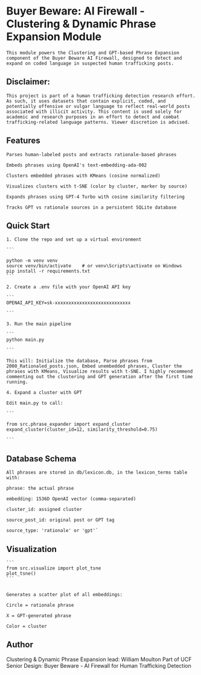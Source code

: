 # Buyer Beware: AI Firewall - Clustering & Dynamic Phrase Expansion Module

    This module powers the Clustering and GPT-based Phrase Expansion component of the Buyer Beware AI Firewall, designed to detect and expand on coded language in suspected human trafficking posts.


## Disclaimer:

    This project is part of a human trafficking detection research effort. As such, it uses datasets that contain explicit, coded, and potentially offensive or vulgar language to reflect real-world posts associated with illicit activity. This content is used solely for academic and research purposes in an effort to detect and combat trafficking-related language patterns. Viewer discretion is advised.


## Features
    Parses human-labeled posts and extracts rationale-based phrases

    Embeds phrases using OpenAI's text-embedding-ada-002

    Clusters embedded phrases with KMeans (cosine normalized)

    Visualizes clusters with t-SNE (color by cluster, marker by source)

    Expands phrases using GPT-4 Turbo with cosine similarity filtering

    Tracks GPT vs rationale sources in a persistent SQLite database

## Quick Start
    1. Clone the repo and set up a virtual environment

    ```

    python -m venv venv
    source venv/bin/activate    # or venv\Scripts\activate on Windows
    pip install -r requirements.txt
    ```

    2. Create a .env file with your OpenAI API key

    ```
    OPENAI_API_KEY=sk-xxxxxxxxxxxxxxxxxxxxxxxxxxxx

    ```

    3. Run the main pipeline

    ```
    python main.py

    ```

    This will: Initialize the database, Parse phrases from 2000_Rationaled_posts.json, Embed unembedded phrases, Cluster the phrases with KMeans, Visualize results with t-SNE. I highly recommend commenting out the clustering and GPT generation after the first time running. 

    4. Expand a cluster with GPT

    Edit main.py to call:

    ```

    from src.phrase_expander import expand_cluster
    expand_cluster(cluster_id=12, similarity_threshold=0.75)

    ```

## Database Schema
    All phrases are stored in db/lexicon.db, in the lexicon_terms table with:

    phrase: the actual phrase

    embedding: 1536D OpenAI vector (comma-separated)

    cluster_id: assigned cluster

    source_post_id: original post or GPT tag

    source_type: 'rationale' or 'gpt'`

## Visualization

    ```
    from src.visualize import plot_tsne
    plot_tsne()
    ```
    

    Generates a scatter plot of all embeddings:

    Circle = rationale phrase

    X = GPT-generated phrase

    Color = cluster

## Author

Clustering & Dynamic Phrase Expansion lead: William Moulton
Part of UCF Senior Design: Buyer Beware - AI Firewall for Human Trafficking Detection